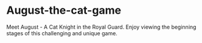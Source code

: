 # August-the-cat-game
Meet August - A Cat Knight in the Royal Guard. Enjoy viewing the beginning stages of this challenging and unique game.
